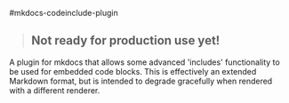 #mkdocs-codeinclude-plugin

> ## Not ready for production use yet!

A plugin for mkdocs that allows some advanced 'includes' functionality to be used for embedded code blocks.
This is effectively an extended Markdown format, but is intended to degrade gracefully when rendered with a different renderer. 